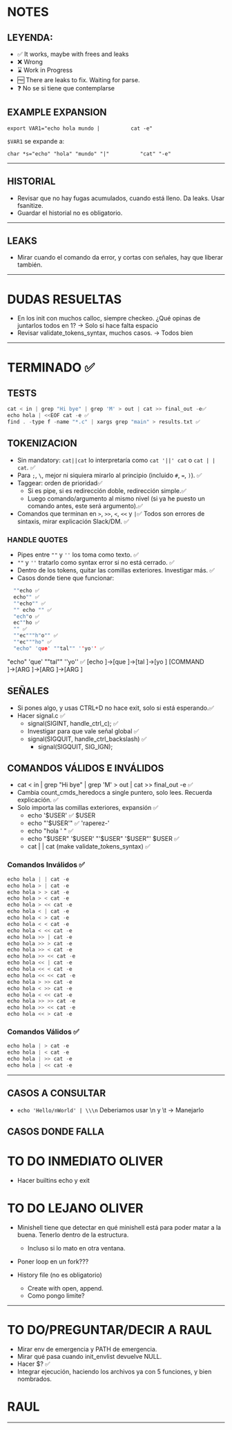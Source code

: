 # NOTES

## LEYENDA:
- ✅ It works, maybe with frees and leaks
- ❌ Wrong
- ⌛ Work in Progress
- 🆓 There are leaks to fix. Waiting for parse.
- ❓ No se si tiene que contemplarse

## EXAMPLE EXPANSION
```
export VAR1="echo hola mundo |          cat -e"
```
`$VAR1` se expande a:
```
char *s="echo" "hola" "mundo" "|"          "cat" "-e"
```

---

## HISTORIAL
- Revisar que no hay fugas acumulados, cuando está lleno. Da leaks. Usar fsanitize.
- Guardar el historial no es obligatorio. 

---

## LEAKS
- Mirar cuando el comando da error, y cortas con señales, hay que liberar también.

---

# DUDAS RESUELTAS
- En los init con muchos calloc, siempre checkeo. ¿Qué opinas de juntarlos todos en 1?
  -> Solo si hace falta espacio
- Revisar validate_tokens_syntax, muchos casos.
  -> Todos bien


---

# TERMINADO ✅

## TESTS
```C
cat < in | grep "Hi bye" | grep 'M' > out | cat >> final_out -e✅
echo hola | <<EOF cat -e ✅
find . -type f -name "*.c" | xargs grep "main" > results.txt ✅
```

## TOKENIZACION
- Sin mandatory: `cat||cat` lo interpretaría como `cat '||' cat` o `cat | | cat`. ✅
- Para `;`, `\`, mejor ni siquiera mirarlo al principio (incluido `#`, `=`, `)`). ✅
- Taggear: orden de prioridad✅
  - Si es pipe, si es redirección doble, redirección simple.✅
  - Luego comando/argumento al mismo nivel (si ya he puesto un comando antes, este será argumento).✅
- Comandos que terminan en `>`, `>>`, `<`, `<<` y `|`✅
Todos son errores de sintaxis, mirar explicación Slack/DM. ✅

### HANDLE QUOTES
- Pipes entre `""` y `''` los toma como texto. ✅
- `""` y `''` tratarlo como syntax error si no está cerrado. ✅
- Dentro de los tokens, quitar las comillas exteriores. Investigar más. ✅
- Casos donde tiene que funcionar:
```C
  ""echo ✅
  echo"" ✅
  ""echo"" ✅
  "" echo "" ✅
  "ech"o ✅
  ec""ho ✅
  "" ✅
  ""ec"""h"o"" ✅
  ""ec"""ho" ✅
  "echo" 'que' ""tal"" ''yo'' ✅
```
  "echo" 'que' ""tal"" ''yo'' ✅
    [echo     ]→[que      ]→[tal      ]→[yo       ]
    [COMMAND  ]→[ARG      ]→[ARG      ]→[ARG      ]

## SEÑALES
- Si pones algo, y usas CTRL+D no hace exit, solo si está esperando.✅
- Hacer signal.c ✅
  - signal(SIGINT, handle_ctrl_c); ✅
  - Investigar para que vale señal global ✅
  - signal(SIGQUIT, handle_ctrl_backslash) ✅
    -	signal(SIGQUIT, SIG_IGN);

## COMANDOS VÁLIDOS E INVÁLIDOS
- cat < in | grep "Hi bye" | grep 'M' > out | cat >> final_out -e ✅
- Cambia count_cmds_heredocs a single puntero, solo lees. Recuerda explicación. ✅
- Solo importa las comillas exteriores, expansión ✅
  - echo '$USER' ✅
    $USER
  - echo "'$USER'" ✅
    'raperez-'
  - echo "hola '  " ✅
  - echo "$USER" '$USER' "'$USER" '$USER"' $USER ✅
  - cat | | cat (make validate_tokens_syntax) ✅

### Comandos Inválidos ✅
```C
echo hola | | cat -e
echo hola > | cat -e
echo hola > > cat -e
echo hola > < cat -e
echo hola > << cat -e
echo hola < | cat -e
echo hola < > cat -e
echo hola < < cat -e
echo hola < << cat -e
echo hola >> | cat -e
echo hola >> > cat -e
echo hola >> < cat -e
echo hola >> << cat -e
echo hola << | cat -e
echo hola << < cat -e
echo hola << << cat -e
echo hola > >> cat -e
echo hola < >> cat -e
echo hola < << cat -e
echo hola >> >> cat -e
echo hola >> << cat -e
echo hola << > cat -e
```

### Comandos Válidos ✅
```C
echo hola | > cat -e
echo hola | < cat -e
echo hola | >> cat -e
echo hola | << cat -e
```

---

## CASOS A CONSULTAR
- `echo 'Hello/nWorld' | \\\n` Deberiamos usar \n y \t -> Manejarlo

## CASOS DONDE FALLA

# TO DO INMEDIATO OLIVER
- Hacer builtins echo y exit

# TO DO LEJANO OLIVER
- Minishell tiene que detectar en qué minishell está para poder matar a la buena. Tenerlo dentro de la estructura.
  - Incluso si lo mato en otra ventana.
- Poner loop en un fork???

- History file (no es obligatorio)
  - Create with open, append. 
  - Como pongo limite? 
---

# TO DO/PREGUNTAR/DECIR A RAUL
- Mirar env de emergencia y PATH de emergencia.
- Mirar qué pasa cuando init_envlist devuelve NULL.
- Hacer $? ✅
- Integrar ejecución, haciendo los archivos ya con 5 funciones, y bien nombrados.

# RAUL

---